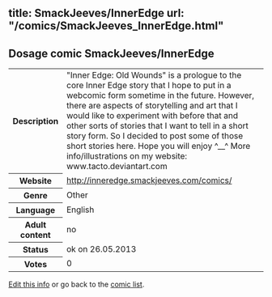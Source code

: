 title: SmackJeeves/InnerEdge
url: "/comics/SmackJeeves_InnerEdge.html"
---
Dosage comic SmackJeeves/InnerEdge
-----------------------------------------

<p id="msg"></p>
<script type="text/javascript">
if (window.location.search === '?edit_info_mail=sent_ok') {
  var elem = document.getElementById("msg");
  elem.innerHTML = 'Edited information sucessfully sent for review, which is usually done daily. Thanks!';
  elem.className = 'ok';
}
</script>
<table class="comicinfo">
<tr>
<th>Description</th><td>&quot;Inner Edge: Old Wounds&quot; is a prologue to the core Inner Edge story that I hope to put in a webcomic form sometime in the future. However, there are aspects of storytelling and art that I would like to experiment with before that and other sorts of stories that I want to tell in a short story form. So I decided to post some of those short stories here. Hope you will enjoy ^__^ More info/illustrations on my website: www.tacto.deviantart.com</td>
</tr>
<tr>
<th>Website</th><td><a href="http://inneredge.smackjeeves.com/comics/">http://inneredge.smackjeeves.com/comics/</a></td>
</tr>
<tr>
<th>Genre</th><td>Other</td>
</tr>
<tr>
<th>Language</th><td>English</td>
</tr>
<tr>
<th>Adult content</th><td>no</td>
</tr>
<tr>
<th>Status</th><td>ok on 26.05.2013</td>
</tr>
<tr>
<th>Votes</th><td>0</td>
</tr>
</table>

[Edit this info](SmackJeeves_InnerEdge_edit.html) or go back to the [comic list](../comic-index.html).
